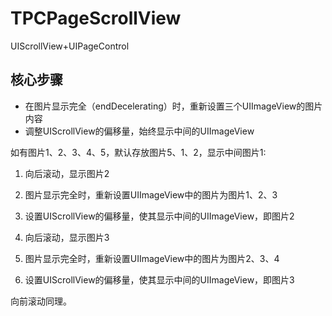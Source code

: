 # TPCPageScrollView
UIScrollView+UIPageControl
## 核心步骤
- 在图片显示完全（endDecelerating）时，重新设置三个UIImageView的图片内容
- 调整UIScrollView的偏移量，始终显示中间的UIImageView

如有图片1、2、3、4、5，默认存放图片5、1、2，显示中间图片1:
1. 向后滚动，显示图片2

2. 图片显示完全时，重新设置UIImageView中的图片为图片1、2、3

3. 设置UIScrollView的偏移量，使其显示中间的UIImageView，即图片2

4. 向后滚动，显示图片3

5. 图片显示完全时，重新设置UIImageView中的图片为图片2、3、4

6. 设置UIScrollView的偏移量，使其显示中间的UIImageView，即图片3

向前滚动同理。

